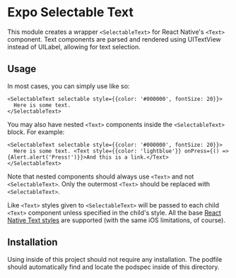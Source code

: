 # Expo Selectable Text

This module creates a wrapper `<SelectableText>` for React Native's `<Text>` component. Text components are
parsed and rendered using UITextView instead of UILabel, allowing for text selection.

## Usage

In most cases, you can simply use like so:

```tsx
<SelectableText selectable style={{color: '#000000', fontSize: 20}}>
  Here is some text.
</SelectableText>
```

You may also have nested `<Text>` components inside the `<SelectableText>` block. For example:
```tsx
<SelectableText selectable style={{color: '#000000', fontSize: 20}}>
  Here is some text. <Text style={{color: 'lightblue'}} onPress={() => {Alert.alert('Press!')}}>And this is a link.</Text>
</SelectableText>
```

Note that nested components should always use `<Text>` and not `<SelectableText>`. Only the outermost `<Text>` should
be replaced with `<SelectableText>`.

Like `<Text>` styles given to `<SelectableText>` will be passed to each child `<Text>` component unless specified in the
child's style. All the base [React Native Text styles](https://reactnative.dev/docs/text-style-props) are supported
(with the same iOS limitations, of course).

## Installation

Using inside of this project should not require any installation. The podfile should automatically find and locate the
podspec inside of this directory.
